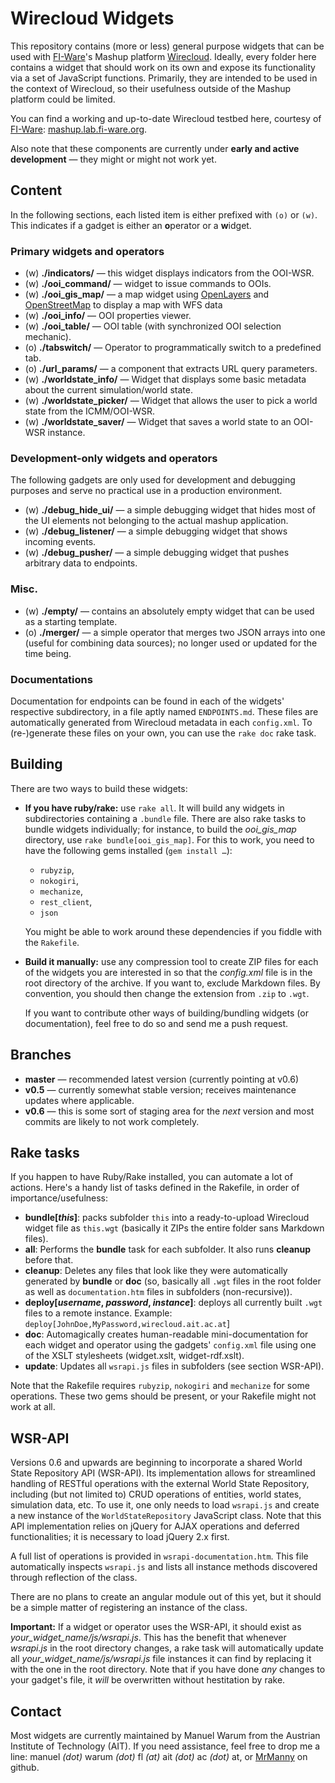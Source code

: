 # Wirecloud Widgets

This repository contains (more or less) general purpose widgets that can be used with
[FI-Ware](http://www.fi-ware.eu/)'s Mashup platform [Wirecloud](http://conwet.fi.upm.es/wirecloud/).
Ideally, every folder here contains a widget that should work on its own and expose its functionality via a set of
JavaScript functions. Primarily, they are intended to be used in the context of Wirecloud, so their usefulness outside
of the Mashup platform could be limited.

You can find a working and up-to-date Wirecloud testbed here, courtesy of [FI-Ware](http://www.fi-ware.org/):
[mashup.lab.fi-ware.org](https://mashup.lab.fi-ware.org).

Also note that these components are currently under **early and active development** — they might or might not work yet.

## Content

In the following sections, each listed item is either prefixed with `(o)` or `(w)`. This indicates if a gadget is either
an **o**perator or a **w**idget.

### Primary widgets and operators

* (w) **./indicators/** — this widget displays indicators from the OOI-WSR.
* (w) **./ooi_command/** — widget to issue commands to OOIs.
* (w) **./ooi_gis_map/** — a map widget using [OpenLayers](http://www.openlayers.org/) and
      [OpenStreetMap](http://www.openstreetmap.org/) to display a map with WFS data
* (w) **./ooi_info/** — OOI properties viewer.
* (w) **./ooi_table/** — OOI table (with synchronized OOI selection mechanic).
* (o) **./tabswitch/** — Operator to programmatically switch to a predefined tab.
* (o) **./url_params/** — a component that extracts URL query parameters.
* (w) **./worldstate_info/** — Widget that displays some basic metadata about the current simulation/world state.
* (w) **./worldstate_picker/** — Widget that allows the user to pick a world state from the ICMM/OOI-WSR.
* (w) **./worldstate_saver/** — Widget that saves a world state to an OOI-WSR instance.

### Development-only widgets and operators

The following gadgets are only used for development and debugging purposes and serve no practical use in a
production environment.

* (w) **./debug_hide_ui/** — a simple debugging widget that hides most of the UI elements not belonging to the
      actual mashup application.
* (w) **./debug_listener/** — a simple debugging widget that shows incoming events.
* (w) **./debug_pusher/** — a simple debugging widget that pushes arbitrary data to endpoints.

### Misc.

* (w) **./empty/** — contains an absolutely empty widget that can be used as a starting template.
* (o) **./merger/** — a simple operator that merges two JSON arrays into one (useful for combining data sources);
      no longer used or updated for the time being.

### Documentations

Documentation for endpoints can be found in each of the widgets' respective subdirectory, in a file aptly
named `ENDPOINTS.md`. These files are automatically generated from Wirecloud metadata in each `config.xml`.
To (re-)generate these files on your own, you can use the `rake doc` rake task.

## Building

There are two ways to build these widgets:

* **If you have ruby/rake:** use `rake all`. It will build any widgets in subdirectories containing a `.bundle` file.
    There are also rake tasks to bundle widgets individually; for instance, to build the *ooi_gis_map* directory, use
    `rake bundle[ooi_gis_map]`. For this to work, you need to have the following gems installed (`gem install …`):
    * `rubyzip`,
    * `nokogiri`,
    * `mechanize`,
    * `rest_client`,
    * `json`

    You might be able to work around these dependencies if you fiddle with the `Rakefile`.

* **Build it manually:** use any compression tool to create ZIP files for each of the widgets you are interested in so
    that the *config.xml* file is in the root directory of the archive. If you want to, exclude Markdown files.
    By convention, you should then change the extension from `.zip` to `.wgt`.

    If you want to contribute other ways of building/bundling widgets (or documentation), feel free to do so and send me
    a push request.

## Branches

* **master** — recommended latest version (currently pointing at v0.6)
* **v0.5** — currently somewhat stable version; receives maintenance updates where applicable.
* **v0.6** — this is some sort of staging area for the *next* version and most commits are likely to not work
    completely.

## Rake tasks

If you happen to have Ruby/Rake installed, you can automate a lot of actions. Here's a handy list of tasks defined
in the Rakefile, in order of importance/usefulness:

* **bundle[*this*]**: packs subfolder `this` into a ready-to-upload Wirecloud widget file as `this.wgt`
    (basically it ZIPs the entire folder sans Markdown files).
* **all**: Performs the **bundle** task for each subfolder. It also runs **cleanup** before that.
* **cleanup**: Deletes any files that look like they were automatically generated by **bundle** or **doc** (so,
    basically all `.wgt` files in the root folder as well as `documentation.htm` files in subfolders (non-recursive)).
* **deploy[*username*, *password*, *instance*]**: deploys all currently built `.wgt` files to a remote instance.
    Example: `deploy[JohnDoe,MyPassword,wirecloud.ait.ac.at`]
* **doc**: Automagically creates human-readable mini-documentation for each widget and operator using the gadgets'
    `config.xml` file using one of the XSLT stylesheets (widget.xslt, widget-rdf.xslt).
* **update**: Updates all `wsrapi.js` files in subfolders (see section WSR-API).

Note that the Rakefile requires `rubyzip`, `nokogiri` and `mechanize` for some operations. These two gems should be
present, or your Rakefile might not work at all.

## WSR-API

Versions 0.6 and upwards are beginning to incorporate a shared World State Repository API (WSR-API). Its implementation
allows for streamlined handling of RESTful operations with the external World State Repository, including (but not
limited to) CRUD operations of entities, world states, simulation data, etc. To use it, one only needs to load
`wsrapi.js` and create a new instance of the `WorldStateRepository` JavaScript class. Note that this API implementation
relies on jQuery for AJAX operations and deferred functionalities; it is necessary to load jQuery 2.x first.

A full list of operations is provided in `wsrapi-documentation.htm`. This file automatically inspects `wsrapi.js` and
lists all instance methods discovered through reflection of the class.

There are no plans to create an angular module out of this yet, but it should be a simple matter of registering
an instance of the class.

**Important:**
If a widget or operator uses the WSR-API, it should exist as *your_widget_name/js/wsrapi.js*. This has the benefit that
whenever *wsrapi.js* in the root directory changes, a rake task will automatically update all
*your_widget_name/js/wsrapi.js* file instances it can find by replacing it with the one in the root directory. Note that
if you have done *any* changes to your gadget's file, it *will* be overwritten without hestitation by rake.

## Contact

Most widgets are currently maintained by Manuel Warum from the Austrian Institute of Technology (AIT). If you need
assistance, feel free to drop me a line: manuel *(dot)* warum *(dot)* fl *(at)* ait *(dot)* ac *(dot)* at, or
[MrManny](https://github.com/MrManny) on github.
